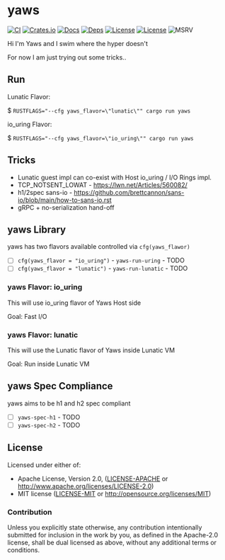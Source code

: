 # yaws

[![CI](https://github.com/pinkforest/yaws/actions/workflows/CI.yml/badge.svg)](https://github.com/yaws-rs/yaws/actions/workflows/CI.yml)
[![Crates.io](https://img.shields.io/crates/v/yaws.svg)](https://crates.io/crates/yaws)
[![Docs](https://docs.rs/yaws/badge.svg)](https://docs.rs/yaws)
[![Deps](https://deps.rs/repo/github/pinkforest/yaws/status.svg)](https://deps.rs/repo/github/yaws-rs/yaws)
[![License](https://img.shields.io/badge/License-Apache%202.0-blue.svg)](https://opensource.org/licenses/Apache-2.0)
[![License](https://img.shields.io/badge/License-MIT-yellow.svg)](https://opensource.org/licenses/MIT)
![MSRV](https://img.shields.io/badge/MSRV-1.60.0-blue)

Hi I'm Yaws and I swim where the hyper doesn't

For now I am just trying out some tricks..

## Run

Lunatic Flavor:

$ `RUSTFLAGS="--cfg yaws_flavor=\"lunatic\"" cargo run yaws`

io_uring Flavor:

$ `RUSTFLAGS="--cfg yaws_flavor=\"io_uring\"" cargo run yaws`

## Tricks

* Lunatic guest impl can co-exist with Host io_uring / I/O Rings impl.
* TCP_NOTSENT_LOWAT - https://lwn.net/Articles/560082/
* h1/2spec sans-io - https://github.com/brettcannon/sans-io/blob/main/how-to-sans-io.rst
* gRPC + no-serialization hand-off

## yaws Library

yaws has two flavors available controlled via `cfg(yaws_flawor)`

- [ ] `cfg(yaws_flavor = "io_uring")` - `yaws-run-uring` - TODO
- [ ] `cfg(yaws_flavor = "lunatic")` - `yaws-run-lunatic` - TODO

### yaws Flavor: io_uring

This will use io_uring flavor of Yaws Host side

Goal: Fast I/O

### yaws Flavor: lunatic

This will use the Lunatic flavor of Yaws inside Lunatic VM

Goal: Run inside Lunatic VM

## yaws Spec Compliance

yaws aims to be h1 and h2 spec compliant

- [ ] `yaws-spec-h1` - TODO
- [ ] `yaws-spec-h2` - TODO

## License

Licensed under either of:

 * Apache License, Version 2.0, ([LICENSE-APACHE](LICENSE-APACHE) or http://www.apache.org/licenses/LICENSE-2.0)
 * MIT license ([LICENSE-MIT](LICENSE-MIT) or http://opensource.org/licenses/MIT)

### Contribution

Unless you explicitly state otherwise, any contribution intentionally submitted for inclusion in the work by you, as defined in the Apache-2.0 license, shall be dual licensed as above, without any additional terms or conditions.

